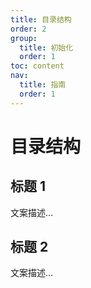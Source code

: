 ```yaml
---
title: 目录结构
order: 2
group:
  title: 初始化
  order: 1
toc: content
nav:
  title: 指南
  order: 1
---
```


# 目录结构

## 标题 1

文案描述...

## 标题 2

文案描述...
